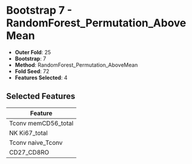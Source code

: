 # Bootstrap 7 - RandomForest_Permutation_AboveMean

- **Outer Fold**: 25
- **Bootstrap**: 7
- **Method**: RandomForest_Permutation_AboveMean
- **Fold Seed**: 72
- **Features Selected**: 4

## Selected Features

| Feature |
|---------|
| Tconv memCD56_total |
| NK Ki67_total |
| Tconv naive_Tconv |
| CD27_CD8RO |
